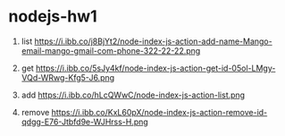 # nodejs-hw1
 
1) list
https://i.ibb.co/j8BjYt2/node-index-js-action-add-name-Mango-email-mango-gmail-com-phone-322-22-22.png

2) get
https://i.ibb.co/5sJy4kf/node-index-js-action-get-id-05ol-LMgy-VQd-WRwg-Kfg5-J6.png
 
3) add
https://i.ibb.co/hLcQWwC/node-index-js-action-list.png

4) remove
https://i.ibb.co/KxL60pX/node-index-js-action-remove-id-qdgg-E76-Jtbfd9e-WJHrss-H.png
